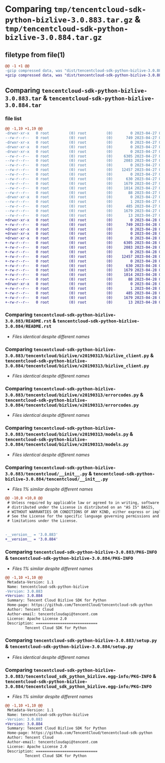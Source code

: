 # Comparing `tmp/tencentcloud-sdk-python-bizlive-3.0.883.tar.gz` & `tmp/tencentcloud-sdk-python-bizlive-3.0.884.tar.gz`

## filetype from file(1)

```diff
@@ -1 +1 @@
-gzip compressed data, was "dist/tencentcloud-sdk-python-bizlive-3.0.883.tar", last modified: Thu Apr 27 00:17:58 2023, max compression
+gzip compressed data, was "dist/tencentcloud-sdk-python-bizlive-3.0.884.tar", last modified: Fri Apr 28 02:05:37 2023, max compression
```

## Comparing `tencentcloud-sdk-python-bizlive-3.0.883.tar` & `tencentcloud-sdk-python-bizlive-3.0.884.tar`

### file list

```diff
@@ -1,19 +1,19 @@
-drwxr-xr-x   0 root         (0) root         (0)        0 2023-04-27 00:17:58.000000 tencentcloud-sdk-python-bizlive-3.0.883/
--rw-r--r--   0 root         (0) root         (0)      749 2023-04-27 00:17:57.000000 tencentcloud-sdk-python-bizlive-3.0.883/README.rst
-drwxr-xr-x   0 root         (0) root         (0)        0 2023-04-27 00:17:58.000000 tencentcloud-sdk-python-bizlive-3.0.883/tencentcloud/
-drwxr-xr-x   0 root         (0) root         (0)        0 2023-04-27 00:17:58.000000 tencentcloud-sdk-python-bizlive-3.0.883/tencentcloud/bizlive/
-drwxr-xr-x   0 root         (0) root         (0)        0 2023-04-27 00:17:58.000000 tencentcloud-sdk-python-bizlive-3.0.883/tencentcloud/bizlive/v20190313/
--rw-r--r--   0 root         (0) root         (0)     6305 2023-04-27 00:17:57.000000 tencentcloud-sdk-python-bizlive-3.0.883/tencentcloud/bizlive/v20190313/bizlive_client.py
--rw-r--r--   0 root         (0) root         (0)     2083 2023-04-27 00:17:57.000000 tencentcloud-sdk-python-bizlive-3.0.883/tencentcloud/bizlive/v20190313/errorcodes.py
--rw-r--r--   0 root         (0) root         (0)        0 2023-04-27 00:17:57.000000 tencentcloud-sdk-python-bizlive-3.0.883/tencentcloud/bizlive/v20190313/__init__.py
--rw-r--r--   0 root         (0) root         (0)    12457 2023-04-27 00:17:57.000000 tencentcloud-sdk-python-bizlive-3.0.883/tencentcloud/bizlive/v20190313/models.py
--rw-r--r--   0 root         (0) root         (0)        0 2023-04-27 00:17:57.000000 tencentcloud-sdk-python-bizlive-3.0.883/tencentcloud/bizlive/__init__.py
--rw-r--r--   0 root         (0) root         (0)      630 2023-04-27 00:17:57.000000 tencentcloud-sdk-python-bizlive-3.0.883/tencentcloud/__init__.py
--rw-r--r--   0 root         (0) root         (0)     1679 2023-04-27 00:17:58.000000 tencentcloud-sdk-python-bizlive-3.0.883/PKG-INFO
--rw-r--r--   0 root         (0) root         (0)     1014 2023-04-27 00:17:57.000000 tencentcloud-sdk-python-bizlive-3.0.883/setup.py
--rw-r--r--   0 root         (0) root         (0)       88 2023-04-27 00:17:58.000000 tencentcloud-sdk-python-bizlive-3.0.883/setup.cfg
-drwxr-xr-x   0 root         (0) root         (0)        0 2023-04-27 00:17:58.000000 tencentcloud-sdk-python-bizlive-3.0.883/tencentcloud_sdk_python_bizlive.egg-info/
--rw-r--r--   0 root         (0) root         (0)        1 2023-04-27 00:17:58.000000 tencentcloud-sdk-python-bizlive-3.0.883/tencentcloud_sdk_python_bizlive.egg-info/dependency_links.txt
--rw-r--r--   0 root         (0) root         (0)      485 2023-04-27 00:17:58.000000 tencentcloud-sdk-python-bizlive-3.0.883/tencentcloud_sdk_python_bizlive.egg-info/SOURCES.txt
--rw-r--r--   0 root         (0) root         (0)     1679 2023-04-27 00:17:58.000000 tencentcloud-sdk-python-bizlive-3.0.883/tencentcloud_sdk_python_bizlive.egg-info/PKG-INFO
--rw-r--r--   0 root         (0) root         (0)       13 2023-04-27 00:17:58.000000 tencentcloud-sdk-python-bizlive-3.0.883/tencentcloud_sdk_python_bizlive.egg-info/top_level.txt
+drwxr-xr-x   0 root         (0) root         (0)        0 2023-04-28 02:05:37.000000 tencentcloud-sdk-python-bizlive-3.0.884/
+-rw-r--r--   0 root         (0) root         (0)      749 2023-04-28 02:05:37.000000 tencentcloud-sdk-python-bizlive-3.0.884/README.rst
+drwxr-xr-x   0 root         (0) root         (0)        0 2023-04-28 02:05:37.000000 tencentcloud-sdk-python-bizlive-3.0.884/tencentcloud/
+drwxr-xr-x   0 root         (0) root         (0)        0 2023-04-28 02:05:37.000000 tencentcloud-sdk-python-bizlive-3.0.884/tencentcloud/bizlive/
+drwxr-xr-x   0 root         (0) root         (0)        0 2023-04-28 02:05:37.000000 tencentcloud-sdk-python-bizlive-3.0.884/tencentcloud/bizlive/v20190313/
+-rw-r--r--   0 root         (0) root         (0)     6305 2023-04-28 02:05:37.000000 tencentcloud-sdk-python-bizlive-3.0.884/tencentcloud/bizlive/v20190313/bizlive_client.py
+-rw-r--r--   0 root         (0) root         (0)     2083 2023-04-28 02:05:37.000000 tencentcloud-sdk-python-bizlive-3.0.884/tencentcloud/bizlive/v20190313/errorcodes.py
+-rw-r--r--   0 root         (0) root         (0)        0 2023-04-28 02:05:37.000000 tencentcloud-sdk-python-bizlive-3.0.884/tencentcloud/bizlive/v20190313/__init__.py
+-rw-r--r--   0 root         (0) root         (0)    12457 2023-04-28 02:05:37.000000 tencentcloud-sdk-python-bizlive-3.0.884/tencentcloud/bizlive/v20190313/models.py
+-rw-r--r--   0 root         (0) root         (0)        0 2023-04-28 02:05:37.000000 tencentcloud-sdk-python-bizlive-3.0.884/tencentcloud/bizlive/__init__.py
+-rw-r--r--   0 root         (0) root         (0)      630 2023-04-28 02:05:37.000000 tencentcloud-sdk-python-bizlive-3.0.884/tencentcloud/__init__.py
+-rw-r--r--   0 root         (0) root         (0)     1679 2023-04-28 02:05:37.000000 tencentcloud-sdk-python-bizlive-3.0.884/PKG-INFO
+-rw-r--r--   0 root         (0) root         (0)     1014 2023-04-28 02:05:37.000000 tencentcloud-sdk-python-bizlive-3.0.884/setup.py
+-rw-r--r--   0 root         (0) root         (0)       88 2023-04-28 02:05:37.000000 tencentcloud-sdk-python-bizlive-3.0.884/setup.cfg
+drwxr-xr-x   0 root         (0) root         (0)        0 2023-04-28 02:05:37.000000 tencentcloud-sdk-python-bizlive-3.0.884/tencentcloud_sdk_python_bizlive.egg-info/
+-rw-r--r--   0 root         (0) root         (0)        1 2023-04-28 02:05:37.000000 tencentcloud-sdk-python-bizlive-3.0.884/tencentcloud_sdk_python_bizlive.egg-info/dependency_links.txt
+-rw-r--r--   0 root         (0) root         (0)      485 2023-04-28 02:05:37.000000 tencentcloud-sdk-python-bizlive-3.0.884/tencentcloud_sdk_python_bizlive.egg-info/SOURCES.txt
+-rw-r--r--   0 root         (0) root         (0)     1679 2023-04-28 02:05:37.000000 tencentcloud-sdk-python-bizlive-3.0.884/tencentcloud_sdk_python_bizlive.egg-info/PKG-INFO
+-rw-r--r--   0 root         (0) root         (0)       13 2023-04-28 02:05:37.000000 tencentcloud-sdk-python-bizlive-3.0.884/tencentcloud_sdk_python_bizlive.egg-info/top_level.txt
```

### Comparing `tencentcloud-sdk-python-bizlive-3.0.883/README.rst` & `tencentcloud-sdk-python-bizlive-3.0.884/README.rst`

 * *Files identical despite different names*

### Comparing `tencentcloud-sdk-python-bizlive-3.0.883/tencentcloud/bizlive/v20190313/bizlive_client.py` & `tencentcloud-sdk-python-bizlive-3.0.884/tencentcloud/bizlive/v20190313/bizlive_client.py`

 * *Files identical despite different names*

### Comparing `tencentcloud-sdk-python-bizlive-3.0.883/tencentcloud/bizlive/v20190313/errorcodes.py` & `tencentcloud-sdk-python-bizlive-3.0.884/tencentcloud/bizlive/v20190313/errorcodes.py`

 * *Files identical despite different names*

### Comparing `tencentcloud-sdk-python-bizlive-3.0.883/tencentcloud/bizlive/v20190313/models.py` & `tencentcloud-sdk-python-bizlive-3.0.884/tencentcloud/bizlive/v20190313/models.py`

 * *Files identical despite different names*

### Comparing `tencentcloud-sdk-python-bizlive-3.0.883/tencentcloud/__init__.py` & `tencentcloud-sdk-python-bizlive-3.0.884/tencentcloud/__init__.py`

 * *Files 1% similar despite different names*

```diff
@@ -10,8 +10,8 @@
 # Unless required by applicable law or agreed to in writing, software
 # distributed under the License is distributed on an "AS IS" BASIS,
 # WITHOUT WARRANTIES OR CONDITIONS OF ANY KIND, either express or implied.
 # See the License for the specific language governing permissions and
 # limitations under the License.
 
 
-__version__ = '3.0.883'
+__version__ = '3.0.884'
```

### Comparing `tencentcloud-sdk-python-bizlive-3.0.883/PKG-INFO` & `tencentcloud-sdk-python-bizlive-3.0.884/PKG-INFO`

 * *Files 1% similar despite different names*

```diff
@@ -1,10 +1,10 @@
 Metadata-Version: 1.1
 Name: tencentcloud-sdk-python-bizlive
-Version: 3.0.883
+Version: 3.0.884
 Summary: Tencent Cloud Bizlive SDK for Python
 Home-page: https://github.com/TencentCloud/tencentcloud-sdk-python
 Author: Tencent Cloud
 Author-email: tencentcloudapi@tencent.com
 License: Apache License 2.0
 Description: ============================
         Tencent Cloud SDK for Python
```

### Comparing `tencentcloud-sdk-python-bizlive-3.0.883/setup.py` & `tencentcloud-sdk-python-bizlive-3.0.884/setup.py`

 * *Files identical despite different names*

### Comparing `tencentcloud-sdk-python-bizlive-3.0.883/tencentcloud_sdk_python_bizlive.egg-info/PKG-INFO` & `tencentcloud-sdk-python-bizlive-3.0.884/tencentcloud_sdk_python_bizlive.egg-info/PKG-INFO`

 * *Files 1% similar despite different names*

```diff
@@ -1,10 +1,10 @@
 Metadata-Version: 1.1
 Name: tencentcloud-sdk-python-bizlive
-Version: 3.0.883
+Version: 3.0.884
 Summary: Tencent Cloud Bizlive SDK for Python
 Home-page: https://github.com/TencentCloud/tencentcloud-sdk-python
 Author: Tencent Cloud
 Author-email: tencentcloudapi@tencent.com
 License: Apache License 2.0
 Description: ============================
         Tencent Cloud SDK for Python
```

